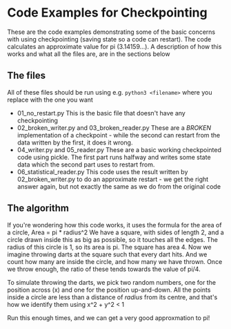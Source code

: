# Code Examples for Checkpointing

These are the code examples demonstrating some of the basic concerns with using
checkpointing (saving state so a code can restart). The code calculates an
approximate value for pi (3.14159...). A description of how this works
and what all the files are, are in the sections below

## The files
All of these files should be run using e.g. `python3 <filename>` where you replace
<filename> with the one you want

* 01\_no\_restart.py This is the basic file that doesn't have any checkpointing
* 02\_broken\_writer.py and 03\_broken\_reader.py These are a *BROKEN* implementation
of a checkpoint - while the second can restart from the data written by the first, it
does it wrong.
* 04\_writer.py and 05\_reader.py These are a basic working checkpointed code using
pickle. The first part runs halfway and writes some state data which the second part
uses to restart from.
* 06\_statistical\_reader.py This code uses the result written by 02\_broken\_writer.py
to do an approximate restart - we get the right answer again, but not exactly the
same as we do from the original code

## The algorithm

If you're wondering how this code works, it uses the formula for the area of a 
circle, Area = pi * radius^2
We have a square, with sides of length 2, and a circle drawn inside this as big as
possible, so it touches all the edges.
The radius of this circle is 1, so its area is pi. The square has area 4.
Now we imagine throwing darts at the square such that every dart hits. And we count how
many are inside the circle, and how many we have thrown. Once we throw enough, the ratio
of these tends towards the value of pi/4.

To simulate throwing the darts, we pick  two random numbers, one for the position across (x)
and one for the position up-and-down. 
All the points inside a circle are less than a distance of *radius* from its centre, and
that's how we identify them using x^2 + y^2 < 1

Run this enough times, and we can get a very good approxmation to pi!





